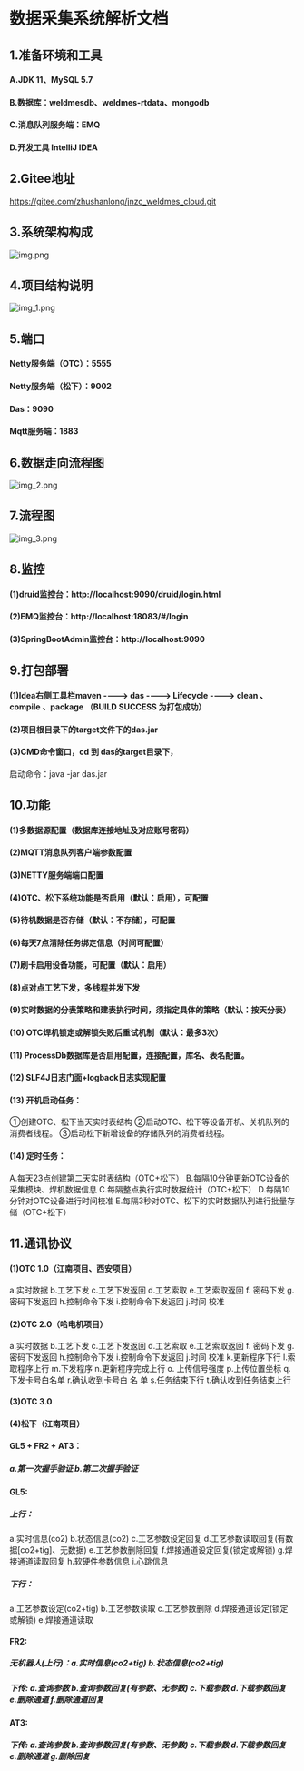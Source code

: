 # 数据采集系统解析文档

## 1.准备环境和工具

#### A.JDK 11、MySQL 5.7

#### B.数据库：weldmesdb、weldmes-rtdata、mongodb

#### C.消息队列服务端：EMQ

#### D.开发工具 IntelliJ IDEA

## 2.Gitee地址

https://gitee.com/zhushanlong/jnzc_weldmes_cloud.git

## 3.系统架构构成

![img.png](file/img.png)

## 4.项目结构说明

![img_1.png](file/img_1.png)

## 5.端口

#### Netty服务端（OTC）：5555

#### Netty服务端（松下）：9002

#### Das：9090

#### Mqtt服务端：1883

## 6.数据走向流程图

![img_2.png](file/img_2.png)

## 7.流程图

![img_3.png](file/img_3.png)

## 8.监控

#### (1)druid监控台：http://localhost:9090/druid/login.html

#### (2)EMQ监控台：http://localhost:18083/#/login

#### (3)SpringBootAdmin监控台：http://localhost:9090

## 9.打包部署

#### (1)Idea右侧工具栏maven ----> das ----> Lifecycle ----> clean 、compile 、package （BUILD SUCCESS 为打包成功）

#### (2)项目根目录下的target文件下的das.jar

#### (3)CMD命令窗口，cd 到 das的target目录下，

启动命令：java -jar das.jar

## 10.功能

#### (1)多数据源配置（数据库连接地址及对应账号密码）

#### (2)MQTT消息队列客户端参数配置

#### (3)NETTY服务端端口配置

#### (4)OTC、松下系统功能是否启用（默认：启用），可配置

#### (5)待机数据是否存储（默认：不存储），可配置

#### (6)每天7点清除任务绑定信息（时间可配置）

#### (7)刷卡启用设备功能，可配置（默认：启用）

#### (8)点对点工艺下发，多线程并发下发

#### (9)实时数据的分表策略和建表执行时间，须指定具体的策略（默认：按天分表）

#### (10) OTC焊机锁定或解锁失败后重试机制（默认：最多3次）

#### (11) ProcessDb数据库是否启用配置，连接配置，库名、表名配置。

#### (12) SLF4J日志门面+logback日志实现配置

#### (13) 开机启动任务：

①创建OTC、松下当天实时表结构 ②启动OTC、松下等设备开机、关机队列的消费者线程。 ③启动松下新增设备的存储队列的消费者线程。

#### (14) 定时任务：

A.每天23点创建第二天实时表结构（OTC+松下） B.每隔10分钟更新OTC设备的采集模块、焊机数据信息 C.每隔整点执行实时数据统计（OTC+松下） D.每隔10分钟对OTC设备进行时间校准
E.每隔3秒对OTC、松下的实时数据队列进行批量存储（OTC+松下）

## 11.通讯协议

#### (1)OTC 1.0（江南项目、西安项目）

a.实时数据 b.工艺下发 c.工艺下发返回 d.工艺索取 e.工艺索取返回 f. 密码下发 g.密码下发返回 h.控制命令下发 i.控制命令下发返回 j.时间 校准

#### (2)OTC 2.0（哈电机项目）

a.实时数据 b.工艺下发 c.工艺下发返回 d.工艺索取 e.工艺索取返回 f. 密码下发 g.密码下发返回 h.控制命令下发 i.控制命令下发返回 j.时间 校准 k.更新程序下行 l.索取程序上行 m.下发程序 n.更新程序完成上行
o. 上传信号强度 p.上传位置坐标 q.下发卡号白名单 r.确认收到卡号白 名 单 s.任务结束下行 t.确认收到任务结束上行

#### (3)OTC 3.0

#### (4)松下（江南项目）

#### GL5 + FR2 + AT3：

##### a.第一次握手验证 b.第二次握手验证

#### GL5:

##### 上行：

a.实时信息(co2)  b.状态信息(co2)  c.工艺参数设定回复 d.工艺参数读取回复(有数据[co2+tig]、无数据)  e.工艺参数删除回复 f.焊接通道设定回复(锁定或解锁)  g.焊接通道读取回复 h.软硬件参数信息
i.心跳信息

##### 下行：

a.工艺参数设定(co2+tig)  b.工艺参数读取 c.工艺参数删除 d.焊接通道设定(锁定或解锁)  e.焊接通道读取

#### FR2:

##### 无机器人(上行)：a.实时信息(co2+tig)  b.状态信息(co2+tig)

##### 下传:  a.查询参数 b.查询参数回复(有参数、无参数)  c.下载参数 d.下载参数回复 e.删除通道 f.删除通道回复

#### AT3:

##### 下传:  a.查询参数 b.查询参数回复(有参数、无参数)  c.下载参数 d.下载参数回复 e.删除通道 g.删除回复
